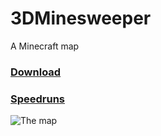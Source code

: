 # 3DMinesweeper
A Minecraft map

### [Download](https://www.planetminecraft.com/project/3d-minesweeper-in-minecraft-3298593/)

### [Speedruns](https://www.speedrun.com/3d_minesweeper_in_minecraft)

![The map](https://static.planetminecraft.com/files/resource_media/screenshot/1517/kk8852035_lrg.jpg)

